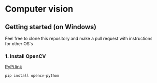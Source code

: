 # Computer vision

## Getting started (on Windows)
Feel free to clone this repository and make a pull request with instructions for other OS's

### 1. Install OpenCV
[PyPi link](https://pypi.org/project/opencv-python/)
```python
pip install opencv-python
```